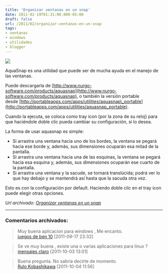 ```yaml
---
title: 'Organizar ventanas en un snap'
date: 2011-02-19T01:31:00.000-05:00
draft: false
url: /2011/02/organizar-ventanas-en-un-snap
tags: 
- ventanas
- windows
- utilidades
- blogger
---
```


[![](http://2.bp.blogspot.com/-W1Hb_oChjZo/TV9iBZXdI_I/AAAAAAAABRU/2fU12CPVt_w/s1600/AquaSnapPortable_128.png)](http://2.bp.blogspot.com/-W1Hb_oChjZo/TV9iBZXdI_I/AAAAAAAABRU/2fU12CPVt_w/s1600/AquaSnapPortable_128.png)

AquaSnap es una utilidad que puede ser de mucha ayuda en el manejo de las ventanas.  
  
Puede descargarla de [http://www.nurgo-software.com/products/aquasnap](http://www.nurgo-software.com/products/aquasnap), o también la versión portable desde [http://portableapps.com/apps/utilities/aquasnap\_portable](http://portableapps.com/apps/utilities/aquasnap_portable).  
  
Cuando la ejecuta, se coloca como tray icon (por la zona de su reloj) para que haciéndole doble clic pueda cambiar su configuración, si lo desea.  
  
La forma de usar aquasnap es simple:  
  

*   Si arrastra una ventana hacia uno de los bordes, la ventana se pegará hacia ese borde y, además, sus dimensiones ocuparán esa mitad de la pantalla.
*   Si arrastra una ventana hacia una de las esquinas, la ventana se pegará hacia esa esquina y, además, sus dimensiones ocuparán ese cuarto de la pantalla.
*   Si arrastra una ventana y la sacude, se tornará translúcida; podrá ver lo que hay debajo y se mantendrá así hasta que la sacuda otra vez.

Esto es con la configuración por default. Haciendo doble clic en el tray icon puede elegir otras opciones.

_*Url archivado: [Organizar ventanas en un snap](https://akcdev.blogspot.com/2011/02/organizar-ventanas-en-un-snap.html)*_

---
### Comentarios archivados:

>
> Muy buena aplicacion para windows , Me encanto.
> \
> [juegos de ben 10](http://www.ben10juegos.org/ "noreply@blogger.com") [2011-09-17 23:32]

>
> Se ve muy buena , existe una o varias aplicaciones para linux ?
> \
> [mensajes claro](http://mensajes-claro.com/ "noreply@blogger.com") [2011-10-03 13:01]

>
> Buena pregunta. No sabría decirte de momento.
> \
> [Rulo Kobashikawa](https://www.blogger.com/profile/07020497448167262255 "noreply@blogger.com") [2011-10-04 11:56]
